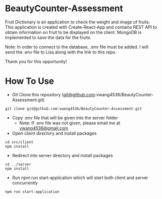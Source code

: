 # BeautyCounter-Assessment
Fruit Dictionary is an application to check the weight and image of fruits. This application is created with Create-React-App and contains REST API to obtain information on fruit to be displayed on the client. MongoDB is implemented to save the data for the fruits.

Note: In order to connect to the database, .env file must be added. I will send the .env file to Lisa along with the link to this repo. 

Thank you for this opportunity!

# How To Use
- Git Clone this repository (git@github.com:vwang4536/BeautyCounter-Assessment.git)
```
git clone git@github.com:vwang4536/BeautyCounter-Assessment.git
```

- Copy .env file that will be given into the server folder
   - Note: If .env file was not given, please email me at vwang4536@gmail.com
- Open client directory and install packages
```
cd src/client
npm install
```
- Redirect into server directory and install packages
``` 
cd ../server
npm install
```
- Run npm run start-application which will start both client and server concurrently
```
npm run start-application
```